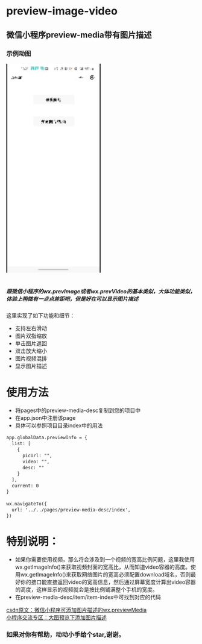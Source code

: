 # preview-image-video
## 微信小程序preview-media带有图片描述

### 示例动图
<img src="/img/test.gif" width = "250" height = "555"/><br><br>
##### 跟微信小程序的wx.prevImage或者wx.prevVideo的基本类似，大体功能类似，体验上稍微有一点点差距吧，但是好在可以显示图片描述<br>
这里实现了如下功能和细节：<br>
* 支持左右滑动
* 图片双指缩放
* 单击图片返回
* 双击放大缩小
* 图片视频混排
* 显示图片描述

# 使用方法<br>
* 将pages中的preview-media-desc复制到您的项目中<br>
* 在app.json中注册该page<br>
* 具体可以参照项目目录index中的用法<br>

```
app.globalData.previewInfo = {
  list: [
    {
      picUrl: "", 
      video: "",
      desc: ""
    }
  ],
  current: 0
}

wx.navigateTo({
  url: '../../pages/preview-media-desc/index',
})
```
# 特别说明：
* 如果你需要使用视频，那么将会涉及到一个视频的宽高比例问题，这里我使用wx.getImageInfo()来获取视频封面的宽高比，从而知道video容器的高度。使用wx.getImageInfo()来获取网络图片的宽高必须配置download域名，否则最好你的接口能直接返回video的宽高信息，然后通过屏幕宽度计算出video容器的高度，这样显示的视频就会是按比例铺满整个手机的宽度。
* 在preview-media-desc/item/item-index中可找到对应的代码


[csdn原文：微信小程序可添加图片描述的wx.previewMedia](https://blog.csdn.net/pengbo6665631/article/details/108768510)<br>
[小程序交流专区：大图预览下添加图片描述](https://developers.weixin.qq.com/community/develop/article/doc/00080c2ed6006805050bd275155c13)<br>
### 如果对你有帮助，动动小手给个star,谢谢。
